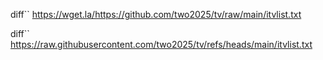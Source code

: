 diff`` https://wget.la/https://github.com/two2025/tv/raw/main/itvlist.txt


diff`` https://raw.githubusercontent.com/two2025/tv/refs/heads/main/itvlist.txt
